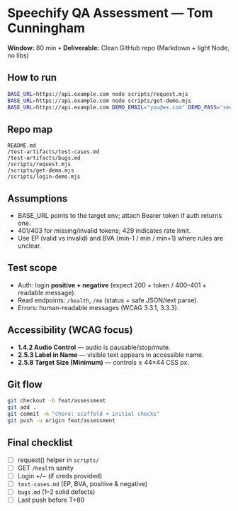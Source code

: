 # Speechify QA Assessment — Tom Cunningham

**Window:** 80 min • **Deliverable:** Clean GitHub repo (Markdown + light Node, no libs)

## How to run
```bash
BASE_URL=https://api.example.com node scripts/request.mjs
BASE_URL=https://api.example.com node scripts/get-demo.mjs
BASE_URL=https://api.example.com DEMO_EMAIL="you@ex.com" DEMO_PASS="secret" node scripts/login-demo.mjs
```

## Repo map
```
README.md
/test-artifacts/test-cases.md
/test-artifacts/bugs.md
/scripts/request.mjs
/scripts/get-demo.mjs
/scripts/login-demo.mjs
```

## Assumptions
- BASE_URL points to the target env; attach Bearer token if auth returns one.
- 401/403 for missing/invalid tokens; 429 indicates rate limit.
- Use EP (valid vs invalid) and BVA (min-1 / min / min+1) where rules are unclear.

## Test scope
- Auth: login **positive + negative** (expect 200 + token / 400–401 + readable message).
- Read endpoints: `/health`, `/me` (status + safe JSON/text parse).
- Errors: human-readable messages (WCAG 3.3.1, 3.3.3).

## Accessibility (WCAG focus)
- **1.4.2 Audio Control** — audio is pausable/stop/mute.
- **2.5.3 Label in Name** — visible text appears in accessible name.
- **2.5.8 Target Size (Minimum)** — controls ≥ 44×44 CSS px.

## Git flow
```bash
git checkout -b feat/assessment
git add .
git commit -m "chore: scaffold + initial checks"
git push -u origin feat/assessment
```

## Final checklist
- [ ] request() helper in `scripts/`
- [ ] GET `/health` sanity
- [ ] Login +/− (if creds provided)
- [ ] `test-cases.md` (EP, BVA, positive & negative)
- [ ] `bugs.md` (1–2 solid defects)
- [ ] Last push before T+80
